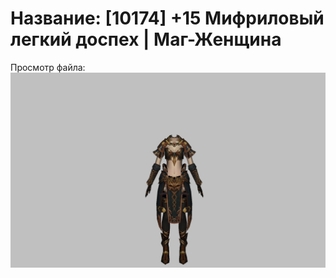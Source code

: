 # Название: [10174] +15 Мифриловый легкий доспех | Маг-Женщина

Просмотр файла:
![p050021.png](p050021.png)
